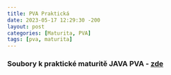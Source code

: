 ```yaml
---
title: PVA Praktická
date: 2023-05-17 12:29:30 -200
layout: post
categories: [Maturita, PVA]
tags: [pva, maturita]
---
```


### Soubory k praktické maturitě JAVA PVA - [zde](../../download/pva/prakticka.zip)
